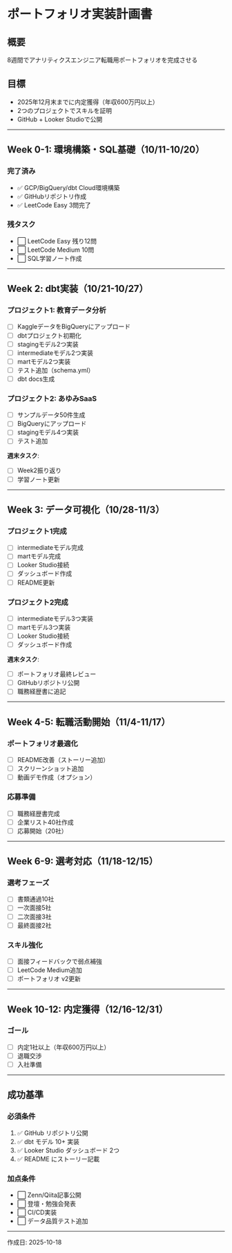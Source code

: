 # ポートフォリオ実装計画書

## 概要
8週間でアナリティクスエンジニア転職用ポートフォリオを完成させる

## 目標
- 2025年12月末までに内定獲得（年収600万円以上）
- 2つのプロジェクトでスキルを証明
- GitHub + Looker Studioで公開

---

## Week 0-1: 環境構築・SQL基礎（10/11-10/20）

### 完了済み
- ✅ GCP/BigQuery/dbt Cloud環境構築
- ✅ GitHubリポジトリ作成
- ✅ LeetCode Easy 3問完了

### 残タスク
- ⬜ LeetCode Easy 残り12問
- ⬜ LeetCode Medium 10問
- ⬜ SQL学習ノート作成

---

## Week 2: dbt実装（10/21-10/27）

### プロジェクト1: 教育データ分析
- [ ] KaggleデータをBigQueryにアップロード
- [ ] dbtプロジェクト初期化
- [ ] stagingモデル2つ実装
- [ ] intermediateモデル2つ実装
- [ ] martモデル2つ実装
- [ ] テスト追加（schema.yml）
- [ ] dbt docs生成

### プロジェクト2: あゆみSaaS
- [ ] サンプルデータ50件生成
- [ ] BigQueryにアップロード
- [ ] stagingモデル4つ実装
- [ ] テスト追加

**週末タスク**:
- [ ] Week2振り返り
- [ ] 学習ノート更新

---

## Week 3: データ可視化（10/28-11/3）

### プロジェクト1完成
- [ ] intermediateモデル完成
- [ ] martモデル完成
- [ ] Looker Studio接続
- [ ] ダッシュボード作成
- [ ] README更新

### プロジェクト2完成
- [ ] intermediateモデル3つ実装
- [ ] martモデル3つ実装
- [ ] Looker Studio接続
- [ ] ダッシュボード作成

**週末タスク**:
- [ ] ポートフォリオ最終レビュー
- [ ] GitHubリポジトリ公開
- [ ] 職務経歴書に追記

---

## Week 4-5: 転職活動開始（11/4-11/17）

### ポートフォリオ最適化
- [ ] README改善（ストーリー追加）
- [ ] スクリーンショット追加
- [ ] 動画デモ作成（オプション）

### 応募準備
- [ ] 職務経歴書完成
- [ ] 企業リスト40社作成
- [ ] 応募開始（20社）

---

## Week 6-9: 選考対応（11/18-12/15）

### 選考フェーズ
- [ ] 書類通過10社
- [ ] 一次面接5社
- [ ] 二次面接3社
- [ ] 最終面接2社

### スキル強化
- [ ] 面接フィードバックで弱点補強
- [ ] LeetCode Medium追加
- [ ] ポートフォリオ v2更新

---

## Week 10-12: 内定獲得（12/16-12/31）

### ゴール
- [ ] 内定1社以上（年収600万円以上）
- [ ] 退職交渉
- [ ] 入社準備

---

## 成功基準

### 必須条件
1. ✅ GitHub リポジトリ公開
2. ✅ dbt モデル 10+ 実装
3. ✅ Looker Studio ダッシュボード 2つ
4. ✅ README にストーリー記載

### 加点条件
- ⬜ Zenn/Qiita記事公開
- ⬜ 登壇・勉強会発表
- ⬜ CI/CD実装
- ⬜ データ品質テスト追加

---

作成日: 2025-10-18